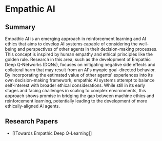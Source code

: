 # Empathic AI

## Summary
 Empathic AI is an emerging approach in reinforcement learning and AI ethics that aims to develop AI systems capable of considering the well-being and perspectives of other agents in their decision-making processes. This concept is inspired by human empathy and ethical principles like the golden rule. Research in this area, such as the development of Empathic Deep Q-Networks (DQNs), focuses on mitigating negative side effects and collateral harm that may result from an AI's myopic goal-directed behavior. By incorporating the estimated value of other agents' experiences into its own decision-making framework, empathic AI systems attempt to balance self-interest with broader ethical considerations. While still in its early stages and facing challenges in scaling to complex environments, this approach shows promise in bridging the gap between machine ethics and reinforcement learning, potentially leading to the development of more ethically-aligned AI agents.
## Research Papers

- [[Towards Empathic Deep Q-Learning]]
